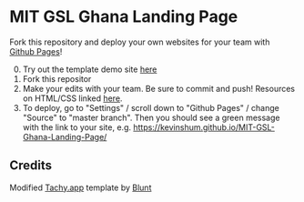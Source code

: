 # MIT GSL Ghana Landing Page

Fork this repository and deploy your own websites for your team with [Github Pages](https://help.github.com/en/categories/github-pages-basics)!

0. Try out the template demo site [here](https://kevinshum.github.io/MIT-GSL-Ghana-Landing-Page/)
1. Fork this repositor
2. Make your edits with your team. Be sure to commit and push! Resources on HTML/CSS linked [here](https://kevinshum.github.io/GSLGhana2019/).
3. To deploy, go to "Settings" / scroll down to "Github Pages" / change "Source" to "master branch". Then you should see a green message with the link to your site, e.g. https://kevinshum.github.io/MIT-GSL-Ghana-Landing-Page/ 


## Credits
Modified [Tachy.app](http://blunt.af/tachy.app/) template by [Blunt](http://blunt.af) 
